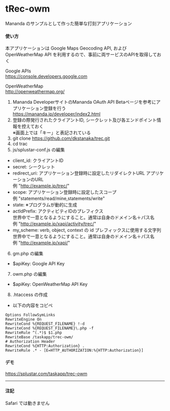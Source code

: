 # tRec-owm
Mananda のサンプルとして作った簡単な打刻アプリケーション

#### 使い方
本アプリケーションは Google Maps Geocoding API, および OpenWeatherMap API を利用するので、事前に両サービスのAPIを取得しておく  

Google APIs  
<https://console.developers.google.com>

OpenWeatherMap  
<http://openweathermap.org/>

1. Mananda DeveloperサイトのMananda OAuth API Betaページを参考にアプリケーション登録を行う  
<https://mananda.jp/developer/index2.html>
2. 登録の際発行されたクライアントID, シークレット及び各エンドポイント情報を控えておく  
※画面上では「キー」と表記されている
3. git clone https://github.com/dkstanaka/trec.git
4. cd trac
5. js/splustar-conf.js の編集  
 * client_id: クライアントID
 * secret: シークレット
 * redirect_uri: アプリケーション登録時に設定したリダイレクトURL
 アプリケーションのURL  
 例 "http://example.jp/trec/"
 * scope: アプリケーション登録時に設定したスコープ  
 例 "statements/read/mine,statements/write"  
 * state: ※プログラムが動的に生成
 * actIdPrefix: アクティビティIDのプレフィクス  
 世界中で一意となるようにすること。通常は自身のドメイン名＋パス名  
 例 "http://example.jp/xapi/activity/trec/"  
 * my_scheme: verb, object, context の id プレフィックスに使用する文字列
 世界中で一意となるようにすること。通常は自身のドメイン名＋パス名  
 例 "http://example.jp/xapi/"  
6. gm.php の編集  
 * $apiKey: Google API Key
7. owm.php の編集  
 * $apiKey: OpenWeatherMap API Key
8. .htaccess の作成  
 * 以下の内容をコピペ  
```.htaccess
Options FollowSymLinks
RewriteEngine On
RewriteCond %{REQUEST_FILENAME} !-d
RewriteCond %{REQUEST_FILENAME}\.php -f
RewriteRule ^(.*)$ $1.php
RewriteBase /taskapp/trec-owm/
# Authorization Header
RewriteCond %{HTTP:Authorization} .
RewriteRule .* - [E=HTTP_AUTHORIZATION:%{HTTP:Authorization}]
```

#### デモ
https://splustar.com/taskapp/trec-owm

---
#### 注記
Safari では動きません
